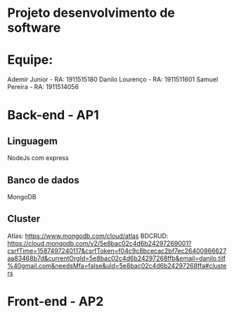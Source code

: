 # Projeto desenvolvimento de software

# Equipe:
Ademir Junior - RA: 1911515180
Danilo Lourenço - RA: 1911511601
Samuel Pereira - RA: 1911514056

# Back-end - AP1
## Linguagem
NodeJs com express

## Banco de dados
MongoDB

## Cluster
Atlas: https://www.mongodb.com/cloud/atlas
BDCRUD: https://cloud.mongodb.com/v2/5e8bac02c4d6b24297269001?csrfTime=1587497240117&csrfToken=f04c9c8bcecac2bf7ec26400866627aa83468b7d&currentOrgId=5e8bac02c4d6b24297268ffb&email=danilo.tilf%40gmail.com&needsMfa=false&uId=5e8bac02c4d6b24297268ffa#clusters

# Front-end - AP2

